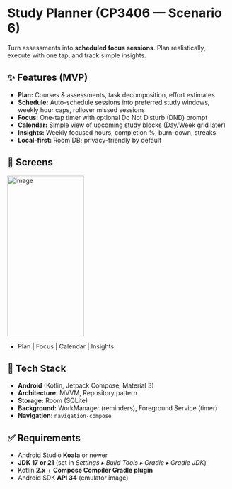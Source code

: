 # Study Planner (CP3406 — Scenario 6)

Turn assessments into **scheduled focus sessions**. Plan realistically, execute with one tap, and track simple insights.

## ✨ Features (MVP)
- **Plan:** Courses & assessments, task decomposition, effort estimates
- **Schedule:** Auto-schedule sessions into preferred study windows, weekly hour caps, rollover missed sessions
- **Focus:** One-tap timer with optional Do Not Disturb (DND) prompt
- **Calendar:** Simple view of upcoming study blocks (Day/Week grid later)
- **Insights:** Weekly focused hours, completion %, burn-down, streaks
- **Local-first:** Room DB; privacy-friendly by default

## 📸 Screens
<img width="173" height="362" alt="image" src="https://github.com/user-attachments/assets/688740fd-8ef6-4596-a8ca-852ceeca5c0b" />

- Plan | Focus | Calendar | Insights

## 🧱 Tech Stack
- **Android** (Kotlin, Jetpack Compose, Material 3)
- **Architecture:** MVVM, Repository pattern
- **Storage:** Room (SQLite)
- **Background:** WorkManager (reminders), Foreground Service (timer)
- **Navigation:** `navigation-compose`

## ✅ Requirements
- Android Studio **Koala** or newer
- **JDK 17 or 21** (set in *Settings ▸ Build Tools ▸ Gradle ▸ Gradle JDK*)
- Kotlin **2.x** + **Compose Compiler Gradle plugin**
- Android SDK **API 34** (emulator image)
